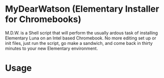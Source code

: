 MyDearWatson (Elementary Installer for Chromebooks)
============

M.D.W. is a Shell script that will perform the usually ardous task of installing Elementary Luna on an Intel based Chromebook. No more editing set up or init files, just run the script, go make a sandwich, and come back in thirty minutes to your new Elementary environment. 

Usage
============
